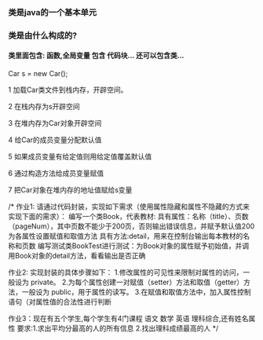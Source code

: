 ### 类是java的一个基本单元
### 类是由什么构成的?
####  类里面包含: 函数,全局变量     包含 代码块... 还可以包含类...

Car s = new Car();

1 加载Car类文件到栈内存，开辟空间。

2 在栈内存为s开辟空间

3 在堆内存为Car对象开辟空间

4 给Car的成员变量分配默认值

5 如果成员变量有给定值则用给定值覆盖默认值

6 通过构造方法给成员变量赋值

7 把Car对象在堆内存的地址值赋给s变量

/*
作业1:
请通过代码封装，实现如下需求（使用属性隐藏和属性不隐藏的方式来实现下面的需求）：
编写一个类Book，代表教材:
具有属性：名称（title）、页数（pageNum），其中页数不能少于200页，否则输出错误信息，并赋予默认值200
为各属性设置赋值和取值方法
具有方法:detail，用来在控制台输出每本教材的名称和页数
编写测试类BookTest进行测试：为Book对象的属性赋予初始值，并调用Book对象的detail方法，看看输出是否正确

作业2:
实现封装的具体步骤如下：
1.修改属性的可见性来限制对属性的访问，一般设为 private。
2.为每个属性创建一对赋值（setter）方法和取值（getter）方法，一般设为 public，用于属性的读写。
3.在赋值和取值方法中，加入属性控制语句（对属性值的合法性进行判断

作业3：现在有五个学生,每个学生有4门课程  语文  数学 英语  理科综合,还有姓名属性
要求:1.求出平均分最高的人的所有信息
    2.找出理科成绩最高的人
*/






